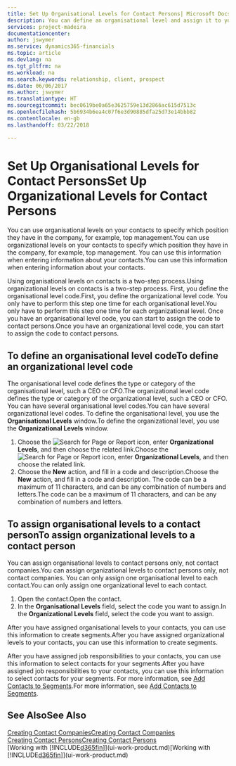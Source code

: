 ```yaml
---
title: Set Up Organisational Levels for Contact Persons| Microsoft Docs
description: You can define an organisational level and assign it to your contact to indicate the position they have in their company, for example, top management.
services: project-madeira
documentationcenter: 
author: jswymer
ms.service: dynamics365-financials
ms.topic: article
ms.devlang: na
ms.tgt_pltfrm: na
ms.workload: na
ms.search.keywords: relationship, client, prospect
ms.date: 06/06/2017
ms.author: jswymer
ms.translationtype: HT
ms.sourcegitcommit: bec0619be0a65e3625759e13d2866ac615d7513c
ms.openlocfilehash: 5b6934b6ea4c07f6e3d90885dfa25d73e14bbb82
ms.contentlocale: en-gb
ms.lasthandoff: 03/22/2018

---
```

# <a name="set-up-organizational-levels-for-contact-persons"></a><span data-ttu-id="a1274-103">Set Up Organisational Levels for Contact Persons</span><span class="sxs-lookup"><span data-stu-id="a1274-103">Set Up Organizational Levels for Contact Persons</span></span>
<span data-ttu-id="a1274-104">You can use organisational levels on your contacts to specify which position they have in the company, for example, top management.</span><span class="sxs-lookup"><span data-stu-id="a1274-104">You can use organizational levels on your contacts to specify which position they have in the company, for example, top management.</span></span> <span data-ttu-id="a1274-105">You can use this information when entering information about your contacts.</span><span class="sxs-lookup"><span data-stu-id="a1274-105">You can use this information when entering information about your contacts.</span></span>

<span data-ttu-id="a1274-106">Using organisational levels on contacts is a two-step process.</span><span class="sxs-lookup"><span data-stu-id="a1274-106">Using organizational levels on contacts is a two-step process.</span></span> <span data-ttu-id="a1274-107">First, you define the organisational level code.</span><span class="sxs-lookup"><span data-stu-id="a1274-107">First, you define the organizational level code.</span></span> <span data-ttu-id="a1274-108">You only have to perform this step one time for each organisational level.</span><span class="sxs-lookup"><span data-stu-id="a1274-108">You only have to perform this step one time for each organizational level.</span></span> <span data-ttu-id="a1274-109">Once you have an organisational level code, you can start to assign the code to contact persons.</span><span class="sxs-lookup"><span data-stu-id="a1274-109">Once you have an organizational level code, you can start to assign the code to contact persons.</span></span>

## <a name="to-define-an-organizational-level-code"></a><span data-ttu-id="a1274-110">To define an organisational level code</span><span class="sxs-lookup"><span data-stu-id="a1274-110">To define an organizational level code</span></span>
<span data-ttu-id="a1274-111">The organisational level code defines the type or category of the organisational level, such a CEO  or CFO.</span><span class="sxs-lookup"><span data-stu-id="a1274-111">The organizational level code defines the type or category of the organizational level, such a CEO  or CFO.</span></span> <span data-ttu-id="a1274-112">You can have several organisational level codes.</span><span class="sxs-lookup"><span data-stu-id="a1274-112">You can have several organizational level codes.</span></span> <span data-ttu-id="a1274-113">To define the organisational level, you use the **Organisational Levels** window.</span><span class="sxs-lookup"><span data-stu-id="a1274-113">To define the organizational level, you use the **Organizational Levels** window.</span></span>

1. <span data-ttu-id="a1274-114">Choose the ![Search for Page or Report](media/ui-search/search_small.png "Search for Page or Report icon") icon, enter **Organizational Levels**, and then choose the related link.</span><span class="sxs-lookup"><span data-stu-id="a1274-114">Choose the ![Search for Page or Report](media/ui-search/search_small.png "Search for Page or Report icon") icon, enter **Organizational Levels**, and then choose the related link.</span></span>
2. <span data-ttu-id="a1274-115">Choose the **New** action, and fill in a code and description.</span><span class="sxs-lookup"><span data-stu-id="a1274-115">Choose the **New** action, and fill in a code and description.</span></span> <span data-ttu-id="a1274-116">The code can be a maximum of 11 characters, and can be any combination of numbers and letters.</span><span class="sxs-lookup"><span data-stu-id="a1274-116">The code can be a maximum of 11 characters, and can be any combination of numbers and letters.</span></span>

## <a name="to-assign-organizational-levels-to-a-contact-person"></a><span data-ttu-id="a1274-117">To assign organisational levels to a contact person</span><span class="sxs-lookup"><span data-stu-id="a1274-117">To assign organizational levels to a contact person</span></span>
<span data-ttu-id="a1274-118">You can assign organisational levels to contact persons only, not contact companies.</span><span class="sxs-lookup"><span data-stu-id="a1274-118">You can assign organizational levels to contact persons only, not contact companies.</span></span> <span data-ttu-id="a1274-119">You can only assign one organisational level to each contact.</span><span class="sxs-lookup"><span data-stu-id="a1274-119">You can only assign one organizational level to each contact.</span></span>

1. <span data-ttu-id="a1274-120">Open the contact.</span><span class="sxs-lookup"><span data-stu-id="a1274-120">Open the contact.</span></span>
2. <span data-ttu-id="a1274-121">In the **Organisational Levels** field, select the code you want to assign.</span><span class="sxs-lookup"><span data-stu-id="a1274-121">In the **Organizational Levels** field, select the code you want to assign.</span></span>

<span data-ttu-id="a1274-122">After you have assigned organisational levels to your contacts, you can use this information to create segments.</span><span class="sxs-lookup"><span data-stu-id="a1274-122">After you have assigned organizational levels to your contacts, you can use this information to create segments.</span></span>

<span data-ttu-id="a1274-123">After you have assigned job responsibilities to your contacts, you can use this information to select contacts for your segments.</span><span class="sxs-lookup"><span data-stu-id="a1274-123">After you have assigned job responsibilities to your contacts, you can use this information to select contacts for your segments.</span></span> <span data-ttu-id="a1274-124">For more information, see [Add Contacts to Segments](marketing-add-contact-segment.md).</span><span class="sxs-lookup"><span data-stu-id="a1274-124">For more information, see [Add Contacts to Segments](marketing-add-contact-segment.md).</span></span>

## <a name="see-also"></a><span data-ttu-id="a1274-125">See Also</span><span class="sxs-lookup"><span data-stu-id="a1274-125">See Also</span></span>
[<span data-ttu-id="a1274-126">Creating Contact Companies</span><span class="sxs-lookup"><span data-stu-id="a1274-126">Creating Contact Companies</span></span>](marketing-create-contact-companies.md)  
[<span data-ttu-id="a1274-127">Creating Contact Persons</span><span class="sxs-lookup"><span data-stu-id="a1274-127">Creating Contact Persons</span></span>](marketing-create-contact-persons.md)  
<span data-ttu-id="a1274-128">[Working with [!INCLUDE[d365fin](includes/d365fin_md.md)]](ui-work-product.md)</span><span class="sxs-lookup"><span data-stu-id="a1274-128">[Working with [!INCLUDE[d365fin](includes/d365fin_md.md)]](ui-work-product.md)</span></span>  

